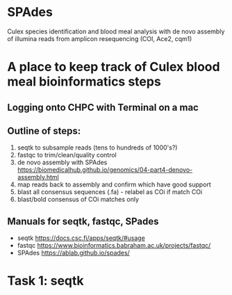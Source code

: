 # SPAdes
Culex species identification and blood meal analysis with de novo assembly of illumina reads from amplicon resequencing (COI, Ace2, cqm1)

# A place to keep track of Culex blood meal bioinformatics steps

## Logging onto CHPC with Terminal on a mac


## Outline of steps:
1. seqtk to subsample reads (tens to hundreds of 1000's?)
2. fastqc to trim/clean/quality control
3. de novo assembly with SPAdes https://biomedicalhub.github.io/genomics/04-part4-denovo-assembly.html
4. map reads back to assembly and confirm which have good support
5. blast all consensus sequences (.fa) - relabel as COi if match COi
6. blast/bold consensus of COi matches only

## Manuals for seqtk, fastqc, SPades 
 - seqtk https://docs.csc.fi/apps/seqtk/#usage   
 - fastqc https://www.bioinformatics.babraham.ac.uk/projects/fastqc/
 - SPAdes https://ablab.github.io/spades/ 

# Task 1: seqtk 










